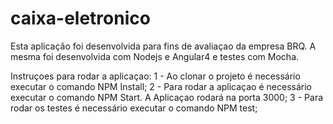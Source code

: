 # caixa-eletronico

Esta aplicação foi desenvolvida para fins de avaliaçao da empresa BRQ.
A mesma foi desenvolvida com Nodejs e Angular4 e testes com Mocha.

Instruçoes para rodar a aplicaçao:
1 - Ao clonar o projeto é necessário executar o comando NPM Install;
2 - Para rodar a aplicaçao é necessário executar o comando NPM Start. A Aplicaçao rodará na porta 3000;
3 - Para rodar os testes é necessário executar o comando NPM test;
